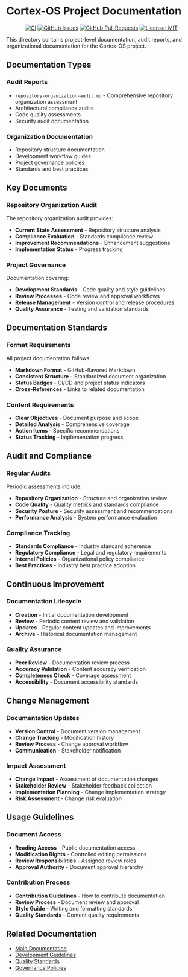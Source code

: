 # Cortex-OS Project Documentation

<div align="center">

[![CI](https://github.com/cortex-os/cortex-os/actions/workflows/ci.yml/badge.svg)](https://github.com/cortex-os/cortex-os/actions/workflows/ci.yml)
[![GitHub Issues](https://img.shields.io/github/issues/cortex-os/cortex-os)](https://github.com/cortex-os/cortex-os/issues)
[![GitHub Pull Requests](https://img.shields.io/github/issues-pr/cortex-os/cortex-os)](https://github.com/cortex-os/cortex-os/pulls)
[![License: MIT](https://img.shields.io/badge/License-MIT-yellow.svg)](https://opensource.org/licenses/MIT)

</div>

This directory contains project-level documentation, audit reports, and organizational documentation for the Cortex-OS project.

## Documentation Types

### Audit Reports

- `repository-organization-audit.md` - Comprehensive repository organization assessment
- Architectural compliance audits
- Code quality assessments
- Security audit documentation

### Organization Documentation

- Repository structure documentation
- Development workflow guides
- Project governance policies
- Standards and best practices

## Key Documents

### Repository Organization Audit

The repository organization audit provides:

- **Current State Assessment** - Repository structure analysis
- **Compliance Evaluation** - Standards compliance review
- **Improvement Recommendations** - Enhancement suggestions
- **Implementation Status** - Progress tracking

### Project Governance

Documentation covering:

- **Development Standards** - Code quality and style guidelines
- **Review Processes** - Code review and approval workflows
- **Release Management** - Version control and release procedures
- **Quality Assurance** - Testing and validation standards

## Documentation Standards

### Format Requirements

All project documentation follows:

- **Markdown Format** - GitHub-flavored Markdown
- **Consistent Structure** - Standardized document organization
- **Status Badges** - CI/CD and project status indicators
- **Cross-References** - Links to related documentation

### Content Requirements

- **Clear Objectives** - Document purpose and scope
- **Detailed Analysis** - Comprehensive coverage
- **Action Items** - Specific recommendations
- **Status Tracking** - Implementation progress

## Audit and Compliance

### Regular Audits

Periodic assessments include:

- **Repository Organization** - Structure and organization review
- **Code Quality** - Quality metrics and standards compliance
- **Security Posture** - Security assessment and recommendations
- **Performance Analysis** - System performance evaluation

### Compliance Tracking

- **Standards Compliance** - Industry standard adherence
- **Regulatory Compliance** - Legal and regulatory requirements
- **Internal Policies** - Organizational policy compliance
- **Best Practices** - Industry best practice adoption

## Continuous Improvement

### Documentation Lifecycle

- **Creation** - Initial documentation development
- **Review** - Periodic content review and validation
- **Updates** - Regular content updates and improvements
- **Archive** - Historical documentation management

### Quality Assurance

- **Peer Review** - Documentation review process
- **Accuracy Validation** - Content accuracy verification
- **Completeness Check** - Coverage assessment
- **Accessibility** - Document accessibility standards

## Change Management

### Documentation Updates

- **Version Control** - Document version management
- **Change Tracking** - Modification history
- **Review Process** - Change approval workflow
- **Communication** - Stakeholder notification

### Impact Assessment

- **Change Impact** - Assessment of documentation changes
- **Stakeholder Review** - Stakeholder feedback collection
- **Implementation Planning** - Change implementation strategy
- **Risk Assessment** - Change risk evaluation

## Usage Guidelines

### Document Access

- **Reading Access** - Public documentation access
- **Modification Rights** - Controlled editing permissions
- **Review Responsibilities** - Assigned review roles
- **Approval Authority** - Document approval hierarchy

### Contribution Process

- **Contribution Guidelines** - How to contribute documentation
- **Review Process** - Document review and approval
- **Style Guide** - Writing and formatting standards
- **Quality Standards** - Content quality requirements

## Related Documentation

- [Main Documentation](/docs/README.md)
- [Development Guidelines](/.github/copilot-instructions.md)
- [Quality Standards](/reports/README.md)
- [Governance Policies](/CONTRIBUTING.md)
